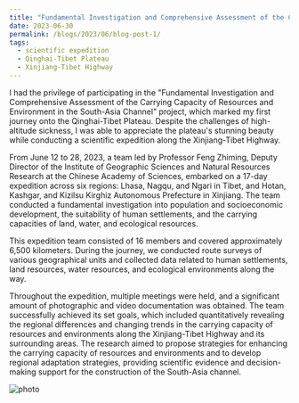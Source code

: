 ```yaml
---
title: "Fundamental Investigation and Comprehensive Assessment of the Carrying Capacity of Resources and Environment in the South-Asia Channel"
date: 2023-06-30
permalink: /blogs/2023/06/blog-post-1/
tags:
  - scientific expedition
  - Qinghai-Tibet Plateau
  - Xinjiang-Tibet Highway
---
```


I had the privilege of participating in the "Fundamental Investigation and Comprehensive Assessment of the Carrying Capacity of Resources and Environment in the South-Asia Channel" project, which marked my first journey onto the Qinghai-Tibet Plateau. Despite the challenges of high-altitude sickness, I was able to appreciate the plateau's stunning beauty while conducting a scientific expedition along the Xinjiang-Tibet Highway.

From June 12 to 28, 2023, a team led by Professor Feng Zhiming, Deputy Director of the Institute of Geographic Sciences and Natural Resources Research at the Chinese Academy of Sciences, embarked on a 17-day expedition across six regions: Lhasa, Nagqu, and Ngari in Tibet, and Hotan, Kashgar, and Kizilsu Kirghiz Autonomous Prefecture in Xinjiang. The team conducted a fundamental investigation into population and socioeconomic development, the suitability of human settlements, and the carrying capacities of land, water, and ecological resources.

This expedition team consisted of 16 members and covered approximately 6,500 kilometers. During the journey, we conducted route surveys of various geographical units and collected data related to human settlements, land resources, water resources, and ecological environments along the way.

Throughout the expedition, multiple meetings were held, and a significant amount of photographic and video documentation was obtained. The team successfully achieved its set goals, which included quantitatively revealing the regional differences and changing trends in the carrying capacity of resources and environments along the Xinjiang-Tibet Highway and its surrounding areas. The research aimed to propose strategies for enhancing the carrying capacity of resources and environments and to develop regional adaptation strategies, providing scientific evidence and decision-making support for the construction of the South-Asia channel.

![photo](../photo/b-1/photo.jpg)